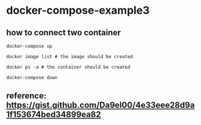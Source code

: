 # docker-compose-example3

## how to connect two container

```
docker-compose up

docker image list # the image should be created

docker ps -a # the container should be created

docker-compose down
```

## reference: https://gist.github.com/Da9el00/4e33eee28d9a1f153674bed34899ea82